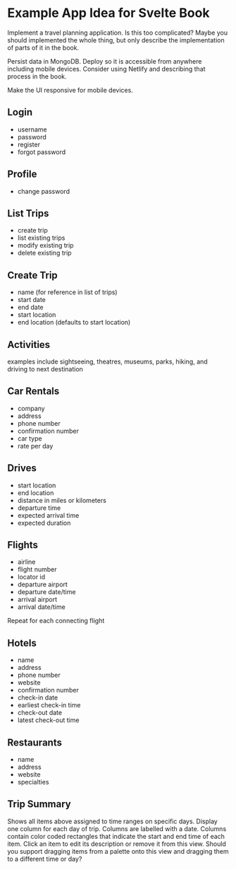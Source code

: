 # Example App Idea for Svelte Book

Implement a travel planning application.
Is this too complicated?
Maybe you should implemented the whole thing, but
only describe the implementation of parts of it in the book.

Persist data in MongoDB.
Deploy so it is accessible from anywhere including mobile devices.
Consider using Netlify and describing that process in the book.

Make the UI responsive for mobile devices.

## Login

- username
- password
- register
- forgot password

## Profile

- change password

## List Trips

- create trip
- list existing trips
- modify existing trip
- delete existing trip

## Create Trip

- name (for reference in list of trips)
- start date
- end date
- start location
- end location (defaults to start location)

## Activities

examples include sightseeing, theatres, museums, parks,
hiking, and driving to next destination

## Car Rentals

- company
- address
- phone number
- confirmation number
- car type
- rate per day

## Drives

- start location
- end location
- distance in miles or kilometers
- departure time
- expected arrival time
- expected duration

## Flights

- airline
- flight number
- locator id
- departure airport
- departure date/time
- arrival airport
- arrival date/time

Repeat for each connecting flight

## Hotels

- name
- address
- phone number
- website
- confirmation number
- check-in date
- earliest check-in time
- check-out date
- latest check-out time

## Restaurants

- name
- address
- website
- specialties

## Trip Summary

Shows all items above assigned to time ranges on specific days.
Display one column for each day of trip.
Columns are labelled with a date.
Columns contain color coded rectangles that
indicate the start and end time of each item.
Click an item to edit its description or remove it from this view.
Should you support dragging items from a palette onto this view
and dragging them to a different time or day?
